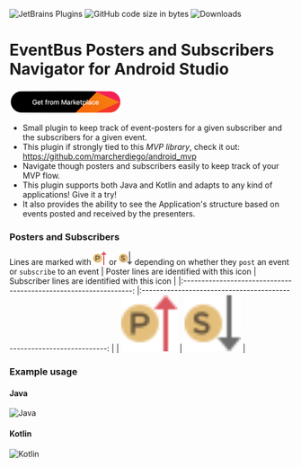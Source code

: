 ![JetBrains Plugins](https://img.shields.io/jetbrains/plugin/r/rating/17579) 
![GitHub code size in bytes](https://img.shields.io/github/languages/code-size/marcherdiego/bus-events-navigator)
![Downloads](https://img.shields.io/jetbrains/plugin/d/17579)


# EventBus Posters and Subscribers Navigator for Android Studio

[![Get from Marketplace](button.png "Download plugin")](https://plugins.jetbrains.com/plugin/17579-event-bus-navigator)

- Small plugin to keep track of event-posters for a given subscriber and the subscribers for a given event.
- This plugin if strongly tied to this <em>MVP library</em>, check it out: https://github.com/marcherdiego/android_mvp
- Navigate though posters and subscribers easily to keep track of your MVP flow.
- This plugin supports both Java and Kotlin and adapts to any kind of applications! Give it a try!
- It also provides the ability to see the Application's structure based on events posted and received by the presenters.

### Posters and Subscribers
Lines are marked with <img alt='Java' src='resources/icons/posters.svg'/> or <img alt='Java' src='resources/icons/subscribers.svg'/> depending on whether they `post` an event or `subscribe` to an event
|            Poster lines are identified with this icon            	|            Subscriber lines are identified with this icon            	|
|:----------------------------------------------------------------:	|:--------------------------------------------------------------------:	|
| <img alt='Java' src='resources/icons/posters.svg' height='100'/> 	| <img alt='Java' src='resources/icons/subscribers.svg' height='100'/> 	|

### Example usage
#### Java
<img alt='Java' src='gifs/java.gif'/>

#### Kotlin
<img alt='Kotlin' src='gifs/kotlin.gif'/>
